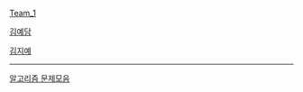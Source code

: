 [Team_1](https://github.com/Yedam101/Mulcam-Study/blob/master/Team_1.md)

[김예담](https://github.com/Yedam101/Mulcam-Study/blob/master/Yedam.md)

[김지예](https://github.com/Yedam101/Mulcam-Study/blob/master/zzeeye/zzeeye.md)









-----------------------------
[알고리즘 문제모음](https://github.com/Yedam101/Mulcam-Study/tree/master/yedam101/algorithm)